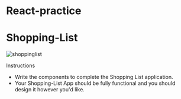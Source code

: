 # React-practice

# Shopping-List

![shoppinglist](https://user-images.githubusercontent.com/45344999/59231078-60d03c80-8bd7-11e9-9a2d-94831b2b9ce0.jpg)

Instructions
- Write the components to complete the Shopping List application.
- Your Shopping-List App should be fully functional and you should design it however you'd like.
